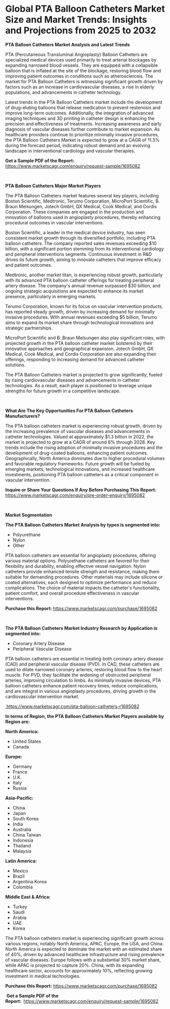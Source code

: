 <p><h1>Global PTA Balloon Catheters Market Size and Market Trends: Insights and Projections from 2025 to 2032</h1></p><p><strong>PTA Balloon Catheters Market Analysis and Latest Trends</strong></p>
<p><p>PTA (Percutaneous Transluminal Angioplasty) Balloon Catheters are specialized medical devices used primarily to treat arterial blockages by expanding narrowed blood vessels. They are equipped with a collapsible balloon that is inflated at the site of the blockage, restoring blood flow and improving patient outcomes in conditions such as atherosclerosis. The market for PTA Balloon Catheters is witnessing significant growth driven by factors such as an increase in cardiovascular diseases, a rise in elderly populations, and advancements in catheter technology.</p><p>Latest trends in the PTA Balloon Catheters market include the development of drug-eluting balloons that release medication to prevent restenosis and improve long-term outcomes. Additionally, the integration of advanced imaging techniques and 3D printing in catheter design is enhancing the precision and effectiveness of treatments. Increasing awareness and early diagnosis of vascular diseases further contribute to market expansion. As healthcare providers continue to prioritize minimally invasive procedures, the PTA Balloon Catheters Market is expected to grow at a CAGR of 11.3% during the forecast period, indicating robust demand and an evolving landscape in interventional cardiology and vascular therapies.</p></p>
<p><strong>Get a Sample PDF of the Report:&nbsp;</strong> <a href="https://www.marketscagr.com/enquiry/request-sample/1695082?utm_campaign=2650&utm_medium=2&utm_source=Github&utm_content=ia&utm_term=13042025&utm_id=pta-balloon-catheters">https://www.marketscagr.com/enquiry/request-sample/1695082</a></p>
<p>&nbsp;</p>
<p><strong>PTA Balloon Catheters Major Market Players</strong></p>
<p><p>The PTA Balloon Catheters market features several key players, including Boston Scientific, Medtronic, Terumo Corporation, MicroPort Scientific, B. Braun Melsungen, Jotech GmbH, QX Medical, Cook Medical, and Cordis Corporation. These companies are engaged in the production and innovation of balloons used in angioplasty procedures, thereby enhancing procedural outcomes in vascular interventions.</p><p>Boston Scientific, a leader in the medical device industry, has seen consistent market growth through its diversified portfolio, including PTA balloon catheters. The company reported sales revenues exceeding $10 billion, with a significant portion stemming from its interventional cardiology and peripheral interventions segments. Continuous investment in R&D drives its future growth, aiming to innovate catheters that improve efficacy and patient outcomes.</p><p>Medtronic, another market titan, is experiencing robust growth, particularly with its advanced PTA balloon catheter offerings for treating peripheral artery disease. The company's annual revenue surpassed $30 billion, and ongoing strategic acquisitions are expected to enhance its market presence, particularly in emerging markets.</p><p>Terumo Corporation, known for its focus on vascular intervention products, has reported steady growth, driven by increasing demand for minimally invasive procedures. With annual revenues exceeding $5 billion, Terumo aims to expand its market share through technological innovations and strategic partnerships.</p><p>MicroPort Scientific and B. Braun Melsungen also play significant roles, with projected growth in the PTA balloon catheter market bolstered by their innovative approaches and geographical expansion. Jotech GmbH, QX Medical, Cook Medical, and Cordis Corporation are also expanding their offerings, responding to increasing demand for advanced catheter solutions.</p><p>The PTA Balloon Catheters market is projected to grow significantly, fueled by rising cardiovascular diseases and advancements in catheter technologies. As a result, each player is positioned to leverage unique strengths for future growth in a competitive landscape.</p></p>
<p>&nbsp;</p>
<p><strong>What Are The Key Opportunities For PTA Balloon Catheters Manufacturers?</strong></p>
<p><p>The PTA balloon catheters market is experiencing robust growth, driven by the increasing prevalence of vascular diseases and advancements in catheter technologies. Valued at approximately $1.3 billion in 2022, the market is projected to grow at a CAGR of around 6% through 2028. Key trends include the rising adoption of minimally invasive procedures and the development of drug-coated balloons, enhancing patient outcomes. Geographically, North America dominates due to higher procedural volumes and favorable regulatory frameworks. Future growth will be fueled by emerging markets, technological innovations, and increased healthcare investments, positioning PTA balloon catheters as a critical component in vascular intervention.</p></p>
<p><strong>Inquire or Share Your Questions If Any Before Purchasing This Report:</strong> <a href="https://www.marketscagr.com/enquiry/pre-order-enquiry/1695082?utm_campaign=2650&utm_medium=2&utm_source=Github&utm_content=ia&utm_term=13042025&utm_id=pta-balloon-catheters">https://www.marketscagr.com/enquiry/pre-order-enquiry/1695082</a></p>
<p>&nbsp;</p>
<p><strong>Market Segmentation</strong></p>
<p><strong>The PTA Balloon Catheters Market Analysis by types is segmented into:</strong></p>
<p><ul><li>Polyurethane</li><li>Nylon</li><li>Other</li></ul></p>
<p><p>PTA balloon catheters are essential for angioplasty procedures, offering various material options. Polyurethane catheters are favored for their flexibility and durability, enabling effective vessel navigation. Nylon catheters provide enhanced tensile strength and resistance, making them suitable for demanding procedures. Other materials may include silicone or coated alternatives, each designed to optimize performance and reduce complications. The choice of material impacts the catheter's functionality, patient comfort, and overall procedure effectiveness in vascular interventions.</p></p>
<p><strong>Purchase this Report:&nbsp;</strong><a href="https://www.marketscagr.com/purchase/1695082?utm_campaign=2650&utm_medium=2&utm_source=Github&utm_content=ia&utm_term=13042025&utm_id=pta-balloon-catheters">https://www.marketscagr.com/purchase/1695082</a></p>
<p>&nbsp;</p>
<p><strong>The PTA Balloon Catheters Market Industry Research by Application is segmented into:</strong></p>
<p><ul><li>Coronary Artery Disease</li><li>Peripheral Vascular Disease</li></ul></p>
<p><p>PTA balloon catheters are essential in treating both coronary artery disease (CAD) and peripheral vascular disease (PVD). In CAD, these catheters are used to dilate narrowed coronary arteries, restoring blood flow to the heart muscle. For PVD, they facilitate the widening of obstructed peripheral arteries, improving circulation to limbs. As minimally invasive devices, PTA balloon catheters enhance patient recovery times, reduce complications, and are integral in various angioplasty procedures, driving growth in the cardiovascular intervention market.</p></p>
<p><a href="https://www.marketscagr.com/pta-balloon-catheters-r1695082?utm_campaign=2650&utm_medium=2&utm_source=Github&utm_content=ia&utm_term=13042025&utm_id=pta-balloon-catheters">&nbsp;https://www.marketscagr.com/pta-balloon-catheters-r1695082</a></p>
<p><strong>In terms of Region, the PTA Balloon Catheters Market Players available by Region are:</strong></p>
<p>
    <p> <strong> North America: </strong>
        <ul>
            <li>United States</li>
            <li>Canada</li>
        </ul>
        </p> 
    <p> <strong> Europe: </strong>
        <ul>
            <li>Germany</li>
            <li>France</li>
            <li>U.K.</li>
            <li>Italy</li>
            <li>Russia</li>
        </ul>
        </p> 
    <p> <strong> Asia-Pacific: </strong>
        <ul>
            <li>China</li>
            <li>Japan</li>
            <li>South Korea</li>
            <li>India</li>
            <li>Australia</li>
            <li>China Taiwan</li>
            <li>Indonesia</li>
            <li>Thailand</li>
            <li>Malaysia</li>
        </ul>
        </p> 
    <p> <strong> Latin America: </strong>
        <ul>
            <li>Mexico</li>
            <li>Brazil</li>
            <li>Argentina Korea</li>
            <li>Colombia</li>
        </ul>
        </p> 
    <p> <strong> Middle East & Africa: </strong>
        <ul>
            <li>Turkey</li>
            <li>Saudi</li>
            <li>Arabia</li>
            <li>UAE</li>
            <li>Korea</li>
        </ul>
    </p>
    </p>
<p><p>The PTA balloon catheters market is experiencing significant growth across various regions, notably North America, APAC, Europe, the USA, and China. North America is expected to dominate the market with an estimated share of 40%, driven by advanced healthcare infrastructure and rising prevalence of vascular diseases. Europe follows with a substantial 30% market share, while APAC is projected to capture 20%. China, with its expanding healthcare sector, accounts for approximately 10%, reflecting growing investment in medical technologies.</p></p>
<p><strong>Purchase this Report: </strong><a href="https://www.marketscagr.com/purchase/1695082?utm_campaign=2650&utm_medium=2&utm_source=Github&utm_content=ia&utm_term=13042025&utm_id=pta-balloon-catheters">https://www.marketscagr.com/purchase/1695082</a></p>
<p>&nbsp;<strong>Get a Sample PDF of the Report:&nbsp;&nbsp;</strong><a href="https://www.marketscagr.com/enquiry/request-sample/1695082?utm_campaign=2650&utm_medium=2&utm_source=Github&utm_content=ia&utm_term=13042025&utm_id=pta-balloon-catheters">https://www.marketscagr.com/enquiry/request-sample/1695082</a></p>
<p><strong></strong></p>
<p><p></p><p></p><p></p></p>